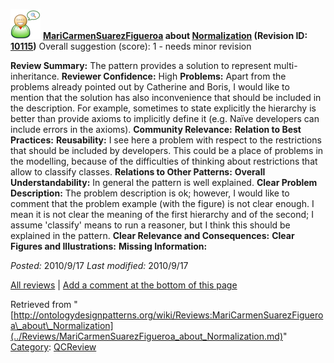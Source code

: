 [![](../images/thumb/2/29/Reviewer.png/48px-Reviewer.png)](../Image/Reviewer.png.md "Reviewer.png")
__[MariCarmenSuarezFigueroa](../User/MariCarmenSuarezFigueroa.md "User:MariCarmenSuarezFigueroa") about [Normalization](../Submissions/Normalization.md "Submissions:Normalization") (Revision ID: [10115](../Submissions/Normalization@oldid=10115.md "http://ontologydesignpatterns.org/wiki/Submissions:Normalization?oldid=10115"))__
Overall suggestion (score): 1 - needs minor revision




 __Review Summary:__ The pattern provides a solution to represent multi-inheritance.
__Reviewer Confidence:__ High
__Problems:__ Apart from the problems already pointed out by Catherine and Boris, I would like to mention that the solution has also inconvenience that should be included in the description. For example, sometimes to state explicitly the hierarchy is better than provide axioms to implicitly define it (e.g. Naïve developers can include errors in the axioms).
__Community Relevance:__ 
__Relation to Best Practices:__ 
__Reusability:__ I see here a problem with respect to the restrictions that should be included by developers. This could be a place of problems in the modelling, because of the difficulties of thinking about restrictions that allow to classify classes.
__Relations to Other Patterns:__ 
__Overall Understandability:__ In general the pattern is well explained.
__Clear Problem Description:__ The problem description is ok; however, I would like to comment that the problem example (with the figure) is not clear enough. I mean it is not clear the meaning of the first hierarchy and of the second; I assume 'classify' means to run a reasoner, but I think this should be explained in the pattern.
__Clear Relevance and Consequences:__ 
__Clear Figures and Illustrations:__ 
__Missing Information:__ 

_Posted:_ 2010/9/17 _Last modified:_ 2010/9/17



[All reviews](../Reviews/Main.md "Reviews:Main") | [Add a comment at the bottom of this page](index.php@title=Odp%253AAdd_comment&target=../Reviews/MariCarmenSuarezFigueroa_about_Normalization.md#New_comment "http://ontologydesignpatterns.org/wiki/index.php?title=Odp:Add_comment&target=Reviews:MariCarmenSuarezFigueroa_about_Normalization#New_comment")


Retrieved from "[http://ontologydesignpatterns.org/wiki/Reviews:MariCarmenSuarezFigueroa\_about\_Normalization](../Reviews/MariCarmenSuarezFigueroa_about_Normalization.md)"
 [Category](http://ontologydesignpatterns.org/wiki/Special:Categories "Special:Categories"): [QCReview](../Category/QCReview.md "Category:QCReview")
